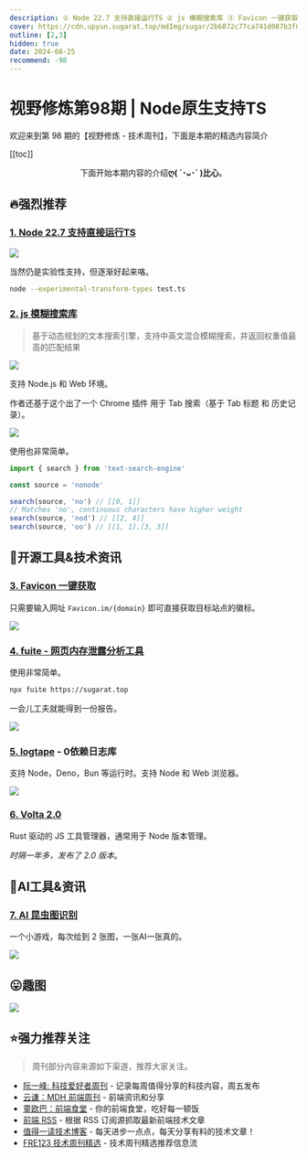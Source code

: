 ```yaml
---
description: ① Node 22.7 支持直接运行TS ② js 模糊搜索库 ③ Favicon 一键获取 ④ fuite - 网页内存泄露分析工具 ⑤ logtape - 0依赖日志库 ⑥ Volta 2.0 ⑦ AI 昆虫图识别
cover: https://cdn.upyun.sugarat.top/mdImg/sugar/2b6872c77ca741d087b3f0ea245937e1
outline: [2,3]
hidden: true
date: 2024-08-25
recommend: -98
---
```


# 视野修炼第98期 | Node原生支持TS

欢迎来到第 98 期的【视野修炼 - 技术周刊】，下面是本期的精选内容简介

[[toc]]

<center>

下面开始本期内容的介绍**ღ( ´･ᴗ･` )比心**。

</center>

## 🔥强烈推荐
### [1. Node 22.7 支持直接运行TS](https://nodejs.org/en/blog/release/v22.7.0)

![](https://cdn.upyun.sugarat.top/mdImg/sugar/cd28af1434b930f09489f97da0177d1e)

当然仍是实验性支持，但逐渐好起来咯。
```sh
node --experimental-transform-types test.ts
```

### [2. js 模糊搜索库](https://github.com/cjinhuo/text-search-engine/tree/master)
>基于动态规划的文本搜索引擎，支持中英文混合模糊搜索，并返回权重值最高的匹配结果

![](https://cdn.upyun.sugarat.top/mdImg/sugar/974b19621a1c1aa3a847c7e5788a3f96)

支持 Node.js 和 Web 环境。

作者还基于这个出了一个 Chrome 插件 用于 Tab 搜索（基于 Tab 标题 和 历史记录）。

![](https://cdn.upyun.sugarat.top/mdImg/sugar/ec15dff1714450b3839082d64aa45b07)

使用也非常简单。
```js
import { search } from 'text-search-engine'

const source = 'nonode'

search(source, 'no') // [[0, 1]]
// Matches 'no', continuous characters have higher weight
search(source, 'nod') // [[2, 4]]
search(source, 'oo') // [[1, 1],[3, 3]]
```

## 🔧开源工具&技术资讯
### [3. Favicon 一键获取](https://favicon.im/)

只需要输入网址 `Favicon.im/{domain}` 即可直接获取目标站点的徽标。

![](https://cdn.upyun.sugarat.top/mdImg/sugar/995f196eb572bd258a3cfecb91832660)

### [4. fuite - 网页内存泄露分析工具](https://github.com/nolanlawson/fuite)

使用非常简单。
```sh
npx fuite https://sugarat.top
```

一会儿工夫就能得到一份报告。

![](https://cdn.upyun.sugarat.top/mdImg/sugar/74a2ff464e03f8ddd8b5b92ea709d567)

### [5. logtape](https://github.com/dahlia/logtape) - 0依赖日志库

支持 Node，Deno，Bun 等运行时。支持 Node 和 Web 浏览器。

![](https://cdn.upyun.sugarat.top/mdImg/sugar/cd24c4b663ff0387aad073318dd40f75)

### [6. Volta 2.0](https://github.com/volta-cli/volta/releases)

Rust 驱动的 JS 工具管理器，通常用于 Node 版本管理。

*时隔一年多，发布了 2.0 版本*。

## 🤖AI工具&资讯
### [7. AI 昆虫图识别](https://huggingface.co/spaces/victor/fake-insects)

一个小游戏，每次给到 2 张图，一张AI一张真的。

![](https://cdn.upyun.sugarat.top/mdImg/sugar/540f57af459bfd765ff1ef04977a6ca2)


## 😛趣图

![](https://cdn.upyun.sugarat.top/mdImg/sugar/004825b95952eb5735b478bc79fd6abc)

## ⭐️强力推荐关注

> 周刊部分内容来源如下渠道，推荐大家关注。

- [阮一峰: 科技爱好者周刊](https://www.ruanyifeng.com/blog/archives.html) - 记录每周值得分享的科技内容，周五发布
- [云谦：MDH 前端周刊](https://sorrycc.com/mdh/) - 前端资讯和分享
- [童欧巴：前端食堂](https://github.com/Geekhyt/weekly) - 你的前端食堂，吃好每一顿饭
- [前端 RSS](https://fed.chanceyu.com/) - 根据 RSS 订阅源抓取最新前端技术文章
- [值得一读技术博客](https://daily-blog.chlinlearn.top/) - 每天进步一点点，每天分享有料的技术文章！
- [FRE123 技术周刊精选](https://www.fre321.com/weekly) - 技术周刊精选推荐信息流
